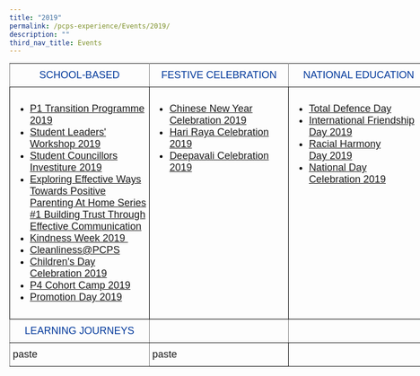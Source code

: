 ```yaml
---
title: "2019"
permalink: /pcps-experience/Events/2019/
description: ""
third_nav_title: Events
---
```

<style type="text/css">
.tg  {border-collapse:collapse;border-spacing:0;margin:0px auto;}
.tg td{border-color:black;border-style:solid;border-width:1px;font-family:Arial, sans-serif;font-size:14px;
  overflow:hidden;padding:10px 5px;word-break:normal;}
.tg th{border-color:black;border-style:solid;border-width:1px;font-family:Arial, sans-serif;font-size:14px;
  font-weight:normal;overflow:hidden;padding:10px 5px;word-break:normal;}
.tg .tg-wk4u{border-color:inherit;color:#00389b;font-size:18px;text-align:center;vertical-align:middle}
.tg .tg-3c46{border-color:#000000;color:#000000;font-size:18px;text-align:left;vertical-align:top}
.tg .tg-b94i{border-color:inherit;color:#00389B;font-size:18px;text-align:center;vertical-align:middle}
.tg .tg-fuxe{border-color:inherit;font-size:18px;text-align:left;vertical-align:top}
.tg .tg-nx8p{font-size:18px;text-align:left;vertical-align:top}
</style>
<table class="tg" style="undefined;table-layout: fixed; width: 748px">
<colgroup>
<col style="width: 249px">
<col style="width: 249px">
<col style="width: 250px">
</colgroup>
<tbody>
  <tr>
    <td class="tg-wk4u">SCHOOL-BASED</td>
    <td class="tg-wk4u">FESTIVE CELEBRATION</td>
    <td class="tg-wk4u">NATIONAL EDUCATION</td>
  </tr>
  <tr>
    <td class="tg-3c46"><ul>
<li><a href="https://punggolcovepri-moe-edu-sg-admin.cwp.sg/pcps-experience/events/2019/school-based/p1-transition-programme-2019">P1 Transition Programme 2019</a></li>
<li><a href="https://punggolcovepri-moe-edu-sg-admin.cwp.sg/pcps-experience/events/2019/school-based/student-leaders-workshop-2019">Student Leaders' Workshop 2019</a></li>
<li><a href="https://punggolcovepri-moe-edu-sg-admin.cwp.sg/pcps-experience/events/2019/school-based/student-councillors-investiture-2019">Student Councillors Investiture 2019</a></li>
<li><a href="https://punggolcovepri-moe-edu-sg-admin.cwp.sg/pcps-experience/events/2019/school-based/exploring-effective-ways-towards-positive-parenting-at-home-series-1-building-trust-through-effective-communication">Exploring Effective Ways Towards Positive Parenting At Home Series #1 Building Trust Through Effective Communication</a></li>
<li><a href="https://punggolcovepri-moe-edu-sg-admin.cwp.sg/pcps-experience/events/2019/national-education/kindness-week">Kindness Week 2019&nbsp;</a></li>
<li><a href="https://punggolcovepri-moe-edu-sg-admin.cwp.sg/pcps-experience/events/2019/national-education/cleanliness-at-pcps">Cleanliness@PCPS</a></li>
<li><a href="https://punggolcovepri-moe-edu-sg-admin.cwp.sg/pcps-experience/events/2019/school-based/childrens-day-celebration">Children's Day Celebration 2019</a></li>
<li><a href="https://punggolcovepri.moe.edu.sg/pcps-experience/events/2019/school-based/p4-cohort-camp-2019">P4 Cohort Camp 2019</a></li>
<li><a href="https://punggolcovepri-moe-edu-sg-admin.cwp.sg/pcps-experience/events/2019/school-based/promotion-day-2019">Promotion Day 2019</a></li>
</ul></td>
    <td class="tg-3c46"><ul>
<li><a href="https://punggolcovepri-moe-edu-sg-admin.cwp.sg/pcps-experience/events/2019/festive-celebration/chinese-new-year-celebration-2019">Chinese New Year Celebration 2019</a></li>
<li><a href="https://punggolcovepri-moe-edu-sg-admin.cwp.sg/pcps-experience/events/2019/festive-celebration/hari-raya-celebration-2019">Hari Raya Celebration 2019</a></li>
<li><a href="https://punggolcovepri-moe-edu-sg-admin.cwp.sg/pcps-experience/events/2019/festive-celebration/deepavali-celebration">Deepavali Celebration 2019</a></li>
</ul></td>
    <td class="tg-3c46"><ul>
<li><a href="https://punggolcovepri-moe-edu-sg-admin.cwp.sg/pcps-experience/events/2019/national-education/total-defence-day">Total Defence Day</a></li>
<li><a href="https://punggolcovepri-moe-edu-sg-admin.cwp.sg/pcps-experience/events/2019/national-education/international-friendship-day">International Friendship Day 2019</a></li>
<li><a href="https://punggolcovepri-moe-edu-sg-admin.cwp.sg/pcps-experience/events/2019/national-education/racial-harmony-day-2019">Racial Harmony Day&nbsp;2019</a></li>
<li><a href="https://punggolcovepri-moe-edu-sg-admin.cwp.sg/pcps-experience/events/2019/national-education/national-day-celebration-2019">National Day Celebration&nbsp;2019</a></li>
</ul></td>
  </tr>
  <tr>
    <td class="tg-b94i">LEARNING JOURNEYS</td>
    <td class="tg-b94i"></td>
    <td class="tg-b94i"></td>
  </tr>
  <tr>
    <td class="tg-fuxe">paste</td>
    <td class="tg-nx8p">paste</td>
    <td class="tg-fuxe"></td>
  </tr>
</tbody>
</table>